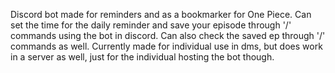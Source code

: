 Discord bot made for reminders and as a bookmarker for One Piece.
Can set the time for the daily reminder and save your episode through '/' commands using the bot in discord.
Can also check the saved ep through '/' commands as well.
Currently made for individual use in dms, but does work in a server as well, just for the individual hosting the bot though.
